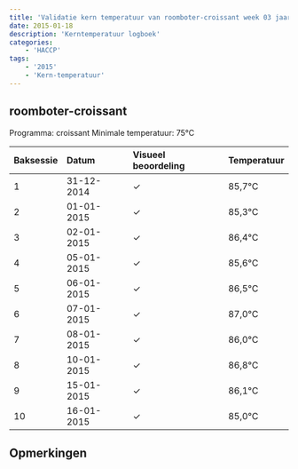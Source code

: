 ```yaml
---
title: 'Validatie kern temperatuur van roomboter-croissant week 03 jaar 2015'
date: 2015-01-18
description: 'Kerntemperatuur logboek'
categories:
    - 'HACCP'
tags:
    - '2015'
    - 'Kern-temperatuur'
---
```


## roomboter-croissant

Programma: croissant
Minimale temperatuur: 75°C

| Baksessie | Datum | Visueel beoordeling | Temperatuur |
|:---|:---|:---|:---|
| 1 | 31-12-2014 | &check; | 85,7°C |
| 2 | 01-01-2015 | &check; | 85,3°C |
| 3 | 02-01-2015 | &check; | 86,4°C |
| 4 | 05-01-2015 | &check; | 85,6°C |
| 5 | 06-01-2015 | &check; | 86,5°C |
| 6 | 07-01-2015 | &check; | 87,0°C |
| 7 | 08-01-2015 | &check; | 86,0°C |
| 8 | 10-01-2015 | &check; | 86,8°C |
| 9 | 15-01-2015 | &check; | 86,1°C |
| 10 | 16-01-2015 | &check; | 85,0°C |

## Opmerkingen


